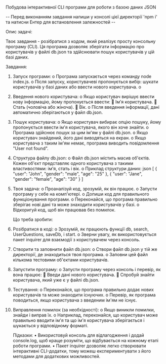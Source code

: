 Побудова інтерактивної CLI програми для роботи з базою даних JSON

-- Перед виконанням завдання напиши у консолі цієї директорії 'npm i' та натисни Ентер для встановлення залежностей --

Опис задачі:

Твоє завдання - розібратися з кодом, який реалізує просту консольну програму (CLI). Ця програма дозволяє зберігати інформацію про користувачів у файлі db.json та здійснювати пошук користувачів у цій базі даних.

Завдання:

1. Запуск програми:
   o Програма запускається через команду node index.js.
   o Після запуску, користувачеві пропонується вибір: шукати користувачів у базі даних або ввести нового користувача.
   o
2. Введення нового користувача:
   o Якщо користувач вирішує ввести нову інформацію, йому пропонується ввести:
    Ім'я користувача.
    Стать (чоловіча або жіноча).
    Вік.
   o Після введення інформації, дані автоматично зберігаються у файл db.json.
3. Пошук користувача:
   o Якщо користувач вибирає опцію пошуку, йому пропонується ввести ім'я користувача, якого він хоче знайти.
   o Програма здійснює пошук за цим ім'ям у файлі db.json.
   o Якщо користувач знайдений, його дані виводяться на екран.
   o Якщо користувача з таким ім'ям немає, програма виводить повідомлення "User not found".
4. Структура файлу db.json:
   o Файл db.json містить масив об'єктів. Кожен об'єкт представляє одного користувача з такими властивостями: ім'я, стать і вік.
   o Приклад структури даних:
   json
   [
   {
   "user": "John",
   "gender": "male",
   "age": "25"
   },
   {
   "user": "Jane",
   "gender": "female",
   "age": "30"
   }
   ]
5. Твоя задача:
   o Проаналізуй код, зрозумій, як він працює.
   o Запусти програму у себе на комп'ютері.
   o Допиши код для правильного функціонування програми.
   o Переконайся, що програма правильно зберігає нові дані та може знаходити користувачів у базі.
   o Відкоригуй код, щоб він працював без помилок.

   Що треба зробити:

6. Розібратися в коді:
   o Зрозумій, як працюють функції db, search, UserQuestions, saveDb, і start.
   o Зверни увагу, як використовується пакет inquirer для взаємодії з користувачем через консоль.

7. Створити та заповнити файл db.json:
   o Створи файл db.json у тій же директорії, де знаходиться твоя програма.
   o Заповни цей файл кількома тестовими об'єктами користувачів.

8. Запустити програму:
   o Запусти програму через консоль і перевір, як вона працює:
    Введи дані нового користувача.
    Спробуй знайти користувача, який уже є у файлі db.json.

9. Тестування:
   o Переконайся, що програма правильно додає нових користувачів та може знаходити існуючих.
   o Перевір, як програма поводиться, якщо користувача з введеним ім'ям не існує.

10. Виправлення помилок (за необхідності):
    o Якщо виникли помилки, знайди і виправ їх.
    o Наприклад, переконайся, що користувач може правильно вводити ім'я та що ім'я користувача зберігається і шукається у відповідному форматі.

    Підказки:
    • Використовуй консоль для відлагодження і додай console.log, щоб краще розуміти, що відбувається на кожному етапі роботи програми.
    • Пакет inquirer дозволяє легко створювати інтерактивні CLI-додатки, тому можеш експериментувати з його методами для додаткових можливостей.
